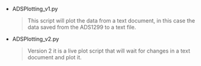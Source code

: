 
 - ADSPlotting_v1.py
   > This script will plot the data from a text document, in this case the data saved from the ADS1299 to a text file.
   
 - ADSPlotting_v2.py
   > Version 2 it is a live plot script that will wait for changes in a text document and plot it.
